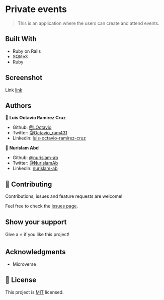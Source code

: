 # Private events

> This is an application where the users can create and attend events.

## Built With

- Ruby on Rails
- SQlite3
- Ruby

## Screenshot 
Link [link](https://github.com/nurislam-ab/private-events/blob/feature/app/assets/images/ssh_home.png)


## Authors

👤 **Luis Octavio Ramirez Cruz**

- Github: [@LOctavio](https://github.com/LOctavio)
- Twitter: [@Octavio_ram431](https://twitter.com/Octavio_ram431)
- Linkedin: [luis-octavio-ramirez-cruz](https://www.linkedin.com/in/luis-octavio-ramirez-cruz)

👤 **Nurislam Abd**

- Github: [@nurislam-ab](https://github.com/nurislam-ab/ )
- Twitter: [@NurislamAb](https://twitter.com/NurislamAb)
- Linkedin: [nurislam-ab](https://www.linkedin.com/in/nurislam-ab/)

## 🤝 Contributing

Contributions, issues and feature requests are welcome!

Feel free to check the [issues page](https://github.com/nurislam-ab/private-events/issues).

## Show your support

Give a ⭐️ if you like this project!

## Acknowledgments

- Microverse

## 📝 License

This project is [MIT](lic.url) licensed.
